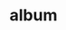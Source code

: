 ---
layout: album
resource: facebook
title: "album"
description: "masonry"
active: gallery
header-img: "img/gallery-bg.jpg"
album-title: "my 9th album"
images:
  - image_path: HQT/VayDai (6)/720516513454275_399014499_720517126787547_4826415539831131683_n.jpg
  - image_path: HQT/VayDai (6)/720516513454275_410335716_740855774753682_6228869154447722377_n.jpg
  - image_path: HQT/VayDai (6)/741322721373654_410456015_741322718040321_4757559949580040028_n.jpg
  - image_path: HQT/VayDai (6)/742593534579906_410826330_742594031246523_728762221101676217_n.jpg
  - image_path: HQT/VayDai (6)/844770144362244_444489740_844770141028911_2690501240105258357_n.jpg
  - image_path: HQT/VayDai (6)/844770197695572_444481144_844770194362239_5962156742627529464_n.jpg
  - image_path: HQT/VayDai (6)/844814501024475_441288029_844814497691142_8561180230492883545_n.jpg
  - image_path: HQT/VayDai (6)/847006274138631_445408762_847007120805213_6203534289929389060_n.jpg
  - image_path: HQT/VayDai (6)/847006274138631_452106147_874935431345715_538975209147621730_n.jpg
  - image_path: HQT/VayDai (6)/847006274138631_456482117_896527552519836_826734274637413037_n.jpg
  - image_path: HQT/VayDai (6)/866556632183595_449833629_866557495516842_3952498493518426817_n.jpg
  - image_path: HQT/VayDai (6)/866556648850260_449724784_866557505516841_5844101110417172499_n.jpg
  - image_path: HQT/VayDai (6)/866556695516922_449703020_866557528850172_7596859422021377586_n.jpg
  - image_path: HQT/VayDai (6)/872558288250096_450863732_872558481583410_4938683538012348031_n.jpg
  - image_path: HQT/VayDai (6)/872558301583428_451325666_872558491583409_4071915075322697457_n.jpg
  - image_path: HQT/VayDai (6)/872558358250089_450971333_872558541583404_7533599075541193263_n.jpg
  - image_path: HQT/VayDai (6)/877340774438514_450855722_872351218270803_801240227833736836_n.jpg
  - image_path: HQT/VayDai (6)/877340774438514_450877686_872351211604137_5757779117685342440_n.jpg
  - image_path: HQT/VayDai (6)/877340774438514_450941014_872351251604133_6059978636258664988_n.jpg
  - image_path: HQT/VayDai (6)/877340774438514_450972858_872387698267155_7853678437482355007_n.jpg
  - image_path: HQT/VayDai (6)/877340774438514_451306415_872387704933821_389610261746568082_n.jpg
  - image_path: HQT/VayDai (6)/877340774438514_452213691_877341571105101_7613723684084126120_n.jpg
  - image_path: HQT/VayDai (6)/890992199740038_454993050_890993343073257_5245484002409095156_n.jpg
  - image_path: HQT/VayDai (6)/890992213073370_454947851_890993333073258_1158915222544868488_n.jpg
  - image_path: HQT/VayDai (6)/943948754444382_464312535_943948951111029_5553843712487609801_n.jpg
  - image_path: HQT/VayDai (6)/943948771111047_464525451_943948961111028_6241877410753873119_n.jpg
  - image_path: HQT/VayDai (6)/943948801111044_464382954_943949001111024_4853671554880047115_n.jpg
  - image_path: HQT/VayDai (6)/949017380604186_465171395_949017647270826_2007441851960234147_n.jpg
  - image_path: HQT/VayDai (6)/949017403937517_465152543_949017617270829_3177386057237837639_n.jpg
  - image_path: HQT/VayDai (6)/949017440604180_465049485_949017603937497_8583988075996252408_n.jpg
  - image_path: HQT/VayDai (6)/957123323126925_466129132_957123606460230_3692521422200478017_n.jpg
  - image_path: HQT/VayDai (6)/957123359793588_466377668_957123616460229_3522261974015951782_n.jpg
  - image_path: HQT/VayDai (6)/957123436460247_466729027_957123439793580_1809044587826369437_n.jpg
  - image_path: HQT/VayDai (6)/977629707742953_469649396_977630744409516_1912268057344085508_n.jpg
  - image_path: HQT/VayDai (6)/977629744409616_469802465_977630751076182_3296124266379559407_n.jpg
  - image_path: HQT/VayDai (6)/977629767742947_469814358_977630761076181_5305408366625249937_n.jpg
---